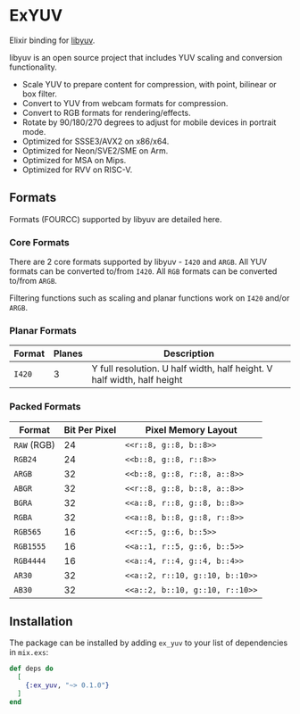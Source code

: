 # ExYUV

Elixir binding for [libyuv](https://chromium.googlesource.com/libyuv/libyuv/).

libyuv is an open source project that includes YUV scaling and conversion functionality.

  * Scale YUV to prepare content for compression, with point, bilinear or box filter.
  * Convert to YUV from webcam formats for compression.
  * Convert to RGB formats for rendering/effects.
  * Rotate by 90/180/270 degrees to adjust for mobile devices in portrait mode.
  * Optimized for SSSE3/AVX2 on x86/x64.
  * Optimized for Neon/SVE2/SME on Arm.
  * Optimized for MSA on Mips.
  * Optimized for RVV on RISC-V.

## Formats

Formats (FOURCC) supported by libyuv are detailed here.

### Core Formats

There are 2 core formats supported by libyuv - `I420` and `ARGB`. All YUV formats can be converted to/from `I420`. All `RGB` formats can be converted to/from `ARGB`.

Filtering functions such as scaling and planar functions work on `I420` and/or `ARGB`.

### Planar Formats

| Format | Planes | Description |
|--------|--------|-------------|
| `I420` | 3      | Y full resolution. U half width, half height. V half width, half height |

### Packed Formats

| Format | Bit Per Pixel | Pixel Memory Layout |
|--------|---------------|---------------|
| `RAW` (RGB) | 24       | `<<r::8, g::8, b::8>>` |
| `RGB24` | 24           | `<<b::8, g::8, r::8>>` |
| `ARGB`  | 32           | `<<b::8, g::8, r::8, a::8>>` |
| `ABGR`  | 32           | `<<r::8, g::8, b::8, a::8>>` |
| `BGRA`  | 32           | `<<a::8, r::8, g::8, b::8>>` |
| `RGBA`  | 32           | `<<a::8, b::8, g::8, r::8>>` |
| `RGB565`| 16           | `<<r::5, g::6, b::5>>` |
| `RGB1555`| 16          | `<<a::1, r::5, g::6, b::5>>` |
| `RGB4444`| 16          | `<<a::4, r::4, g::4, b::4>>` |
| `AR30`  | 32          | `<<a::2, r::10, g::10, b::10>>` |
| `AB30`  | 32          | `<<a::2, b::10, g::10, r::10>>` |


## Installation

The package can be installed by adding `ex_yuv` to your list of dependencies in `mix.exs`:

```elixir
def deps do
  [
    {:ex_yuv, "~> 0.1.0"}
  ]
end
```

